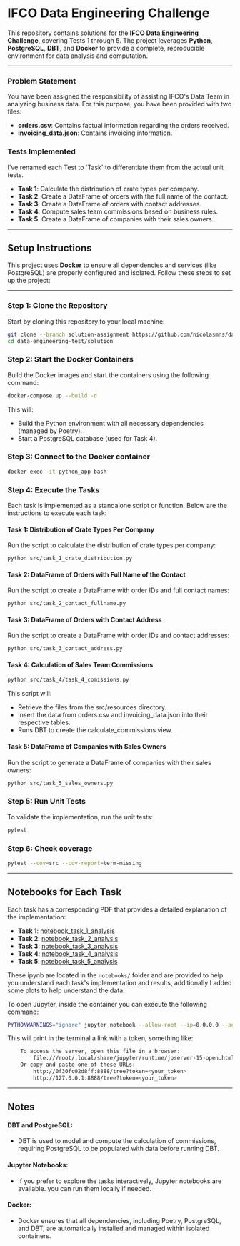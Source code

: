 # IFCO Data Engineering Challenge

This repository contains solutions for the **IFCO Data Engineering Challenge**, covering Tests 1 through 5. The project leverages **Python**, **PostgreSQL**, **DBT**, and **Docker** to provide a complete, reproducible environment for data analysis and computation.

---

### **Problem Statement**

You have been assigned the responsibility of assisting IFCO's Data Team in analyzing business data. For this purpose, you have been provided with two files:

- **orders.csv**: Contains factual information regarding the orders received.
- **invoicing_data.json**: Contains invoicing information.

### **Tests Implemented**

I've renamed each Test to 'Task' to differentiate them from the actual unit tests.

- **Task 1**: Calculate the distribution of crate types per company.
- **Task 2**: Create a DataFrame of orders with the full name of the contact.
- **Task 3**: Create a DataFrame of orders with contact addresses.
- **Task 4**: Compute sales team commissions based on business rules.
- **Task 5**: Create a DataFrame of companies with their sales owners.

---

## **Setup Instructions**

This project uses **Docker** to ensure all dependencies and services (like PostgreSQL) are properly configured and isolated. Follow these steps to set up the project:

---

### Step 1: Clone the Repository

Start by cloning this repository to your local machine:
```bash
git clone --branch solution-assignment https://github.com/nicolasmns/data-engineering-test
cd data-engineering-test/solution
```

### Step 2: Start the Docker Containers

Build the Docker images and start the containers using the following command:

```bash
docker-compose up --build -d
```

This will:
* Build the Python environment with all necessary dependencies (managed by Poetry).
* Start a PostgreSQL database (used for Task 4).

### Step 3: Connect to the Docker container

```bash
docker exec -it python_app bash
```

### Step 4: Execute the Tasks
Each task is implemented as a standalone script or function. Below are the instructions to execute each task:

#### Task 1: Distribution of Crate Types Per Company
Run the script to calculate the distribution of crate types per company:
```bash
python src/task_1_crate_distribution.py
```

#### Task 2: DataFrame of Orders with Full Name of the Contact
Run the script to create a DataFrame with order IDs and full contact names:
```bash
python src/task_2_contact_fullname.py
```

#### Task 3: DataFrame of Orders with Contact Address
Run the script to create a DataFrame with order IDs and contact addresses:
```bash
python src/task_3_contact_address.py
```

#### Task 4: Calculation of Sales Team Commissions
```bash
python src/task_4/task_4_comissions.py
```
This script will:

- Retrieve the files from the src/resources directory.
- Insert the data from orders.csv and invoicing_data.json into their respective tables.
- Runs DBT to create the calculate_commissions view.

#### Task 5: DataFrame of Companies with Sales Owners
Run the script to generate a DataFrame of companies with their sales owners:
```bash
python src/task_5_sales_owners.py
```

### Step 5: Run Unit Tests
To validate the implementation, run the unit tests:

```bash
pytest
```

### Step 6: Check coverage
```bash
pytest --cov=src --cov-report=term-missing
```
---

## Notebooks for Each Task

Each task has a corresponding PDF that provides a detailed explanation of the implementation:

- **Task 1**: [notebook_task_1_analysis](https://github.com/nicolasmns/data-engineering-test/tree/solution-assignment/solution/notebooks/notebook_task_1_analysis.ipynb)
- **Task 2**: [notebook_task_2_analysis](https://github.com/nicolasmns/data-engineering-test/tree/solution-assignment/solution/notebooks/notebook_task_2_analysis.ipynb)
- **Task 3**: [notebook_task_3_analysis](https://github.com/nicolasmns/data-engineering-test/tree/solution-assignment/solution/notebooks/notebook_task_3_analysis.ipynb)
- **Task 4**: [notebook_task_4_analysis](https://github.com/nicolasmns/data-engineering-test/tree/solution-assignment/solution/notebooks/notebook_task_4_analysis.ipynb)
- **Task 5**: [notebook_task_5_analysis](https://github.com/nicolasmns/data-engineering-test/tree/solution-assignment/solution/notebooks/notebook_task_5_analysis.ipynb)

These ipynb are located in the `notebooks/` folder and are provided to help you understand each task's implementation and results, additionally I added some plots to help understand the data.

To open Jupyter, inside the container you can execute the following command:

```bash
PYTHONWARNINGS="ignore" jupyter notebook --allow-root --ip=0.0.0.0 --port=8888
```
This will print in the terminal a link with a token, something like:

```bash
    To access the server, open this file in a browser:
        file:///root/.local/share/jupyter/runtime/jpserver-15-open.html
    Or copy and paste one of these URLs:
        http://0f30fc02d8ff:8888/tree?token=<your_token>
        http://127.0.0.1:8888/tree?token=<your_token>
```
---

## Notes
#### DBT and PostgreSQL:

* DBT is used to model and compute the calculation of commissions, requiring PostgreSQL to be populated with data before running DBT.

#### Jupyter Notebooks:

* If you prefer to explore the tasks interactively, Jupyter notebooks are available. you can run them locally if needed.

#### Docker:
* Docker ensures that all dependencies, including Poetry, PostgreSQL, and DBT, are automatically installed and managed within isolated containers.